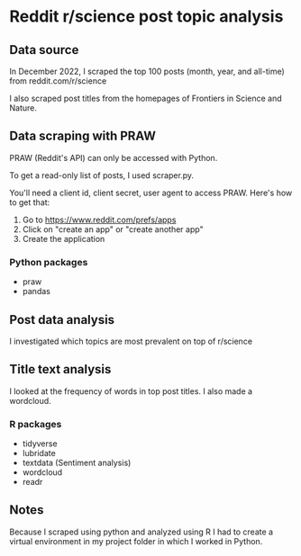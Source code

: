 # Reddit r/science post topic analysis

## Data source
In December 2022, I scraped the top 100 posts (month, year, and all-time) from reddit.com/r/science

I also scraped post titles from the homepages of Frontiers in Science and Nature.

## Data scraping with PRAW 

PRAW (Reddit's API) can only be accessed with Python.

To get a read-only list of posts, I used scraper.py.

You'll need a client id, client secret, user agent to access PRAW. Here's how to get that:
1. Go to https://www.reddit.com/prefs/apps
2. Click on "create an app" or "create another app"
3. Create the application

### Python packages
- praw
- pandas

## Post data analysis 

I investigated which topics are most prevalent on top of r/science

## Title text analysis

I looked at the frequency of words in top post titles. I also made a wordcloud.

### R packages
- tidyverse
- lubridate 
- textdata (Sentiment analysis)
- wordcloud 
- readr

## Notes

Because I scraped using python and analyzed using R I had to create a virtual environment in my project folder in which I worked in Python. 